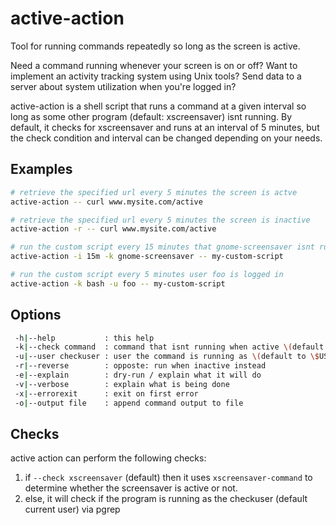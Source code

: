 # active-action
Tool for running commands repeatedly so long as the screen is active.

Need a command running whenever your screen is on or off? Want to implement an activity tracking system using Unix tools? Send data to a server about system utilization when you're logged in?

active-action is a shell script that runs a command at a given interval so long as some other program (default: xscreensaver) isnt running. By default, it checks for xscreensaver and runs at an interval of 5 minutes, but the check condition and interval can be changed depending on your needs.

## Examples
~~~bash
# retrieve the specified url every 5 minutes the screen is actve
active-action -- curl www.mysite.com/active
~~~

~~~bash
# retrieve the specified url every 5 minutes the screen is inactive
active-action -r -- curl www.mysite.com/active
~~~

~~~bash
# run the custom script every 15 minutes that gnome-screensaver isnt running
active-action -i 15m -k gnome-screensaver -- my-custom-script
~~~

~~~bash
# run the custom script every 5 minutes user foo is logged in
active-action -k bash -u foo -- my-custom-script
~~~

## Options
~~~bash
 -h|--help           : this help
 -k|--check command  : command that isnt running when active \(default to xscreensaver \)
 -u|--user checkuser : user the command is running as \(default to \$USER \)
 -r|--reverse        : opposte: run when inactive instead
 -e|--explain        : dry-run / explain what it will do
 -v|--verbose        : explain what is being done
 -x|--errorexit      : exit on first error
 -o|--output file    : append command output to file
~~~

## Checks
active action can perform the following checks:

1. if `--check xscreensaver` (default) then it uses `xscreensaver-command` to determine whether the screensaver is active or not.
2. else, it will check if the program is running as the checkuser (default current user) via pgrep
